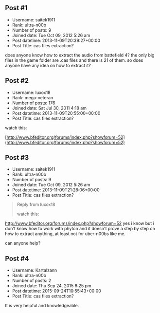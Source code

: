 ## Post #1
- Username: saitek1911
- Rank: ultra-n00b
- Number of posts: 9
- Joined date: Tue Oct 09, 2012 5:26 am
- Post datetime: 2013-11-09T20:39:27+00:00
- Post Title: cas files extraction?

does anyone know how to extract the audio from battefield 4? the only big files in the game folder are .cas files and there is 21 of them.
so does anyone have any idea on how to extract it?
## Post #2
- Username: luxox18
- Rank: mega-veteran
- Number of posts: 176
- Joined date: Sat Jul 30, 2011 4:18 am
- Post datetime: 2013-11-09T20:55:00+00:00
- Post Title: cas files extraction?

watch this:

[http://www.bfeditor.org/forums/index.php?showforum=52](http://www.bfeditor.org/forums/index.php?showforum=52)
## Post #3
- Username: saitek1911
- Rank: ultra-n00b
- Number of posts: 9
- Joined date: Tue Oct 09, 2012 5:26 am
- Post datetime: 2013-11-09T21:28:06+00:00
- Post Title: cas files extraction?

> Reply from luxox18
>
> watch this:

http://www.bfeditor.org/forums/index.php?showforum=52
yes i know but i don't know how to work with phyton and it doesn't prove a step by step on how to extract anything, at least not for uber-n00bs like me.

can anyone help?
## Post #4
- Username: Kartalzann
- Rank: ultra-n00b
- Number of posts: 2
- Joined date: Thu Sep 24, 2015 6:25 pm
- Post datetime: 2015-09-24T10:55:43+00:00
- Post Title: cas files extraction?

It is very helpful and knowledgeable.
